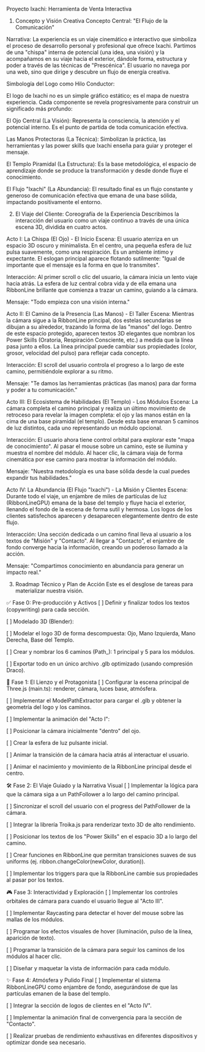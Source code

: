 Proyecto Ixachi: Herramienta de Venta Interactiva
1. Concepto y Visión Creativa
Concepto Central: "El Flujo de la Comunicación"

Narrativa: La experiencia es un viaje cinemático e interactivo que simboliza el proceso de desarrollo personal y profesional que ofrece Ixachi. Partimos de una "chispa" interna de potencial (una idea, una visión) y la acompañamos en su viaje hacia el exterior, dándole forma, estructura y poder a través de las técnicas de "Prescénica". El usuario no navega por una web, sino que dirige y descubre un flujo de energía creativa.

Simbología del Logo como Hilo Conductor:

El logo de Ixachi no es un simple gráfico estático; es el mapa de nuestra experiencia. Cada componente se revela progresivamente para construir un significado más profundo:

El Ojo Central (La Visión): Representa la consciencia, la atención y el potencial interno. Es el punto de partida de toda comunicación efectiva.

Las Manos Protectoras (La Técnica): Simbolizan la práctica, las herramientas y las power skills que Ixachi enseña para guiar y proteger el mensaje.

El Templo Piramidal (La Estructura): Es la base metodológica, el espacio de aprendizaje donde se produce la transformación y desde donde fluye el conocimiento.

El Flujo "Ixachi" (La Abundancia): El resultado final es un flujo constante y generoso de comunicación efectiva que emana de una base sólida, impactando positivamente el entorno.

2. El Viaje del Cliente: Coreografía de la Experiencia
Describimos la interacción del usuario como un viaje continuo a través de una única escena 3D, dividida en cuatro actos.

Acto I: La Chispa (El Ojo) - El Inicio
Escena: El usuario aterriza en un espacio 3D oscuro y minimalista. En el centro, una pequeña esfera de luz pulsa suavemente, como una respiración. Es un ambiente íntimo y expectante. El eslogan principal aparece flotando sutilmente: "Igual de importante que el mensaje es la forma en que lo transmites".

Interacción: Al primer scroll o clic del usuario, la cámara inicia un lento viaje hacia atrás. La esfera de luz central cobra vida y de ella emana una RibbonLine brillante que comienza a trazar un camino, guiando a la cámara.

Mensaje: "Todo empieza con una visión interna."

Acto II: El Camino de la Presencia (Las Manos) - El Taller
Escena: Mientras la cámara sigue a la RibbonLine principal, dos estelas secundarias se dibujan a su alrededor, trazando la forma de las "manos" del logo. Dentro de este espacio protegido, aparecen textos 3D elegantes que nombran los Power Skills (Oratoria, Respiración Consciente, etc.) a medida que la línea pasa junto a ellos. La línea principal puede cambiar sus propiedades (color, grosor, velocidad del pulso) para reflejar cada concepto.

Interacción: El scroll del usuario controla el progreso a lo largo de este camino, permitiéndole explorar a su ritmo.

Mensaje: "Te damos las herramientas prácticas (las manos) para dar forma y poder a tu comunicación."

Acto III: El Ecosistema de Habilidades (El Templo) - Los Módulos
Escena: La cámara completa el camino principal y realiza un último movimiento de retroceso para revelar la imagen completa: el ojo y las manos están en la cima de una base piramidal (el templo). Desde esta base emanan 5 caminos de luz distintos, cada uno representando un módulo opcional.

Interacción: El usuario ahora tiene control orbital para explorar este "mapa de conocimiento". Al pasar el mouse sobre un camino, este se ilumina y muestra el nombre del módulo. Al hacer clic, la cámara viaja de forma cinemática por ese camino para mostrar la información del módulo.

Mensaje: "Nuestra metodología es una base sólida desde la cual puedes expandir tus habilidades."

Acto IV: La Abundancia (El Flujo "Ixachi") - La Misión y Clientes
Escena: Durante todo el viaje, un enjambre de miles de partículas de luz (RibbonLineGPU) emana de la base del templo y fluye hacia el exterior, llenando el fondo de la escena de forma sutil y hermosa. Los logos de los clientes satisfechos aparecen y desaparecen elegantemente dentro de este flujo.

Interacción: Una sección dedicada o un camino final lleva al usuario a los textos de "Misión" y "Contacto". Al llegar a "Contacto", el enjambre de fondo converge hacia la información, creando un poderoso llamado a la acción.

Mensaje: "Compartimos conocimiento en abundancia para generar un impacto real."

3. Roadmap Técnico y Plan de Acción
Este es el desglose de tareas para materializar nuestra visión.

✅ Fase 0: Pre-producción y Activos
[ ] Definir y finalizar todos los textos (copywriting) para cada sección.

[ ] Modelado 3D (Blender):

[ ] Modelar el logo 3D de forma descompuesta: Ojo, Mano Izquierda, Mano Derecha, Base del Templo.

[ ] Crear y nombrar los 6 caminos (Path_): 1 principal y 5 para los módulos.

[ ] Exportar todo en un único archivo .glb optimizado (usando compresión Draco).

🚀 Fase 1: El Lienzo y el Protagonista
[ ] Configurar la escena principal de Three.js (main.ts): renderer, cámara, luces base, atmósfera.

[ ] Implementar el ModelPathExtractor para cargar el .glb y obtener la geometría del logo y los caminos.

[ ] Implementar la animación del "Acto I":

[ ] Posicionar la cámara inicialmente "dentro" del ojo.

[ ] Crear la esfera de luz pulsante inicial.

[ ] Animar la transición de la cámara hacia atrás al interactuar el usuario.

[ ] Animar el nacimiento y movimiento de la RibbonLine principal desde el centro.

🛠️ Fase 2: El Viaje Guiado y la Narrativa Visual
[ ] Implementar la lógica para que la cámara siga a un PathFollower a lo largo del camino principal.

[ ] Sincronizar el scroll del usuario con el progress del PathFollower de la cámara.

[ ] Integrar la librería Troika.js para renderizar texto 3D de alto rendimiento.

[ ] Posicionar los textos de los "Power Skills" en el espacio 3D a lo largo del camino.

[ ] Crear funciones en RibbonLine que permitan transiciones suaves de sus uniforms (ej. ribbon.changeColor(newColor, duration)).

[ ] Implementar los triggers para que la RibbonLine cambie sus propiedades al pasar por los textos.

🎮 Fase 3: Interactividad y Exploración
[ ] Implementar los controles orbitales de cámara para cuando el usuario llegue al "Acto III".

[ ] Implementar Raycasting para detectar el hover del mouse sobre las mallas de los módulos.

[ ] Programar los efectos visuales de hover (iluminación, pulso de la línea, aparición de texto).

[ ] Programar la transición de la cámara para seguir los caminos de los módulos al hacer clic.

[ ] Diseñar y maquetar la vista de información para cada módulo.

✨ Fase 4: Atmósfera y Pulido Final
[ ] Implementar el sistema RibbonLineGPU como enjambre de fondo, asegurándose de que las partículas emanen de la base del templo.

[ ] Integrar la sección de logos de clientes en el "Acto IV".

[ ] Implementar la animación final de convergencia para la sección de "Contacto".

[ ] Realizar pruebas de rendimiento exhaustivas en diferentes dispositivos y optimizar donde sea necesario.